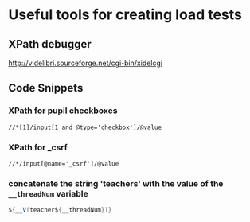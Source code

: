 # Useful tools for creating load tests

## XPath debugger
 http://videlibri.sourceforge.net/cgi-bin/xidelcgi

## Code Snippets

### XPath for pupil checkboxes
```xpath
//*[1]/input[1 and @type='checkbox']/@value
```

### XPath for _csrf
```xpath
//*/input[@name='_csrf']/@value
```

### concatenate the string 'teachers' with the value of the `__threadNum` variable
```java
${__V(teacher${__threadNum})}
```

